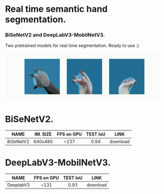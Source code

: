 # Real time semantic hand segmentation.
### BiSeNetV2 and DeepLabV3-MobilNetV3.

Two pretrained models for real time segmentation. Ready to use :)

![DeeplabV3](https://github.com/gleb-papchihin/YellowHand/blob/main/DeepLabV3.gif)

# BiSeNetV2.

| NAME | IM. SIZE | FPS on GPU | TEST IoU | LINK |
|:-------------:|:-----------:|:---------:|:---------:|:------------:|
| BiSeNetV2 | 640x480 | ~237 | 0.94 | download |

# DeepLabV3-MobilNetV3.

| NAME | FPS on GPU | TEST IoU | LINK |
|:-------------:|:---------:|:---------:|:------------:|
| DeeplabV3 | ~131 | 0.93 | download |
